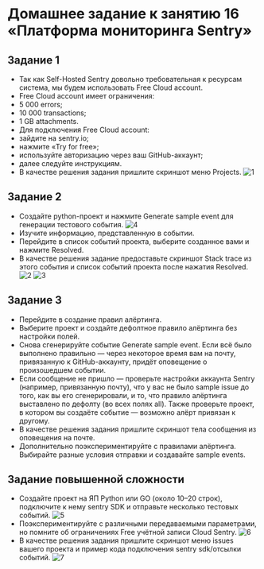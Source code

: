 # Домашнее задание к занятию 16 «Платформа мониторинга Sentry»
## Задание 1
- Так как Self-Hosted Sentry довольно требовательная к ресурсам система, мы будем использовать Free Сloud account.
- Free Cloud account имеет ограничения:
- 5 000 errors;
- 10 000 transactions;
- 1 GB attachments.
- Для подключения Free Cloud account:
- зайдите на sentry.io;
- нажмите «Try for free»;
- используйте авторизацию через ваш GitHub-аккаунт;
- далее следуйте инструкциям.
- В качестве решения задания пришлите скриншот меню Projects.
![1]()
## Задание 2
- Создайте python-проект и нажмите Generate sample event для генерации тестового события.
![4]()
- Изучите информацию, представленную в событии.
- Перейдите в список событий проекта, выберите созданное вами и нажмите Resolved.
- В качестве решения задание предоставьте скриншот Stack trace из этого события и список событий проекта после нажатия Resolved.
![2]()
![3]()
## Задание 3
- Перейдите в создание правил алёртинга.
- Выберите проект и создайте дефолтное правило алёртинга без настройки полей.
- Снова сгенерируйте событие Generate sample event. Если всё было выполнено правильно — через некоторое время вам на почту, привязанную к GitHub-аккаунту, придёт оповещение о произошедшем событии.
- Если сообщение не пришло — проверьте настройки аккаунта Sentry (например, привязанную почту), что у вас не было sample issue до того, как вы его сгенерировали, и то, что правило алёртинга выставлено по дефолту (во всех полях all). Также проверьте проект, в котором вы создаёте событие — возможно алёрт привязан к другому.
- В качестве решения задания пришлите скриншот тела сообщения из оповещения на почте.
- Дополнительно поэкспериментируйте с правилами алёртинга. Выбирайте разные условия отправки и создавайте sample events.
## Задание повышенной сложности
- Создайте проект на ЯП Python или GO (около 10–20 строк), подключите к нему sentry SDK и отправьте несколько тестовых событий.
![5]()  
- Поэкспериментируйте с различными передаваемыми параметрами, но помните об ограничениях Free учётной записи Cloud Sentry.
![6]()
- В качестве решения задания пришлите скриншот меню issues вашего проекта и пример кода подключения sentry sdk/отсылки событий.
![7]()

